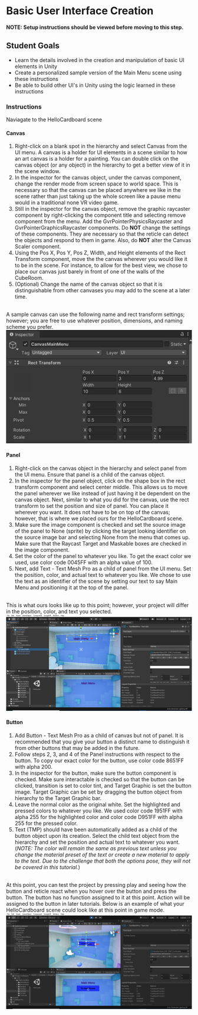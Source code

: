 # Basic User Interface Creation
<b>NOTE: Setup instructions should be viewed before moving to this step. </b>

## Student Goals ##
- Learn the details involved in the creation and manipulation of basic UI elements in Unity
- Create a personalized sample version of the Main Menu scene using these instructions
- Be able to build other UI's in Unity using the logic learned in these instructions

### Instructions ###
Naviagate to the HelloCardboard scene
#### Canvas ####
1. Right-click on a blank spot in the hierarchy and select Canvas from the UI menu. A canvas is a holder for UI elements in a scene similar to how an art canvas is a holder for a painting. You can double click on the canvas object (or any object) in the hierarchy to get a better view of it in the scene window.
2. In the inspector for the canvas object, under the canvas component, change the render mode from screen space to world space. This is necessary so that the canvas can be placed anywhere we like in the scene rather than just taking up the whole screen like a pause menu would in a traditional none VR video game.
3. Still in the inspector for the canvas object, remove the graphic raycaster component by right-clicking the component title and selecting remove component from the menu. Add the GvrPointerPhysicsRaycaster and GvrPointerGraphicsRaycaster components. Do <b>NOT</b> change the settings of these components. They are necessary so that the reticle can detect the objects and respond to them in game. Also, do <b>NOT</b> alter the Canvas Scaler component.
4. Using the Pos X, Pos Y, Pos Z, Width, and Height elements of the Rect Transform component, move the the canvas wherever you would like it to be in the scene. For instance, to allow for the best view, we chose to place our canvas just barely in front of one of the walls of the CubeRoom.
5. (Optional) Change the name of the canvas object so that it is distinguishable from other canvases you may add to the scene at a later time.

</br> A sample canvas can use the following name and rect transform settings; however; you are free to use whatever position, dimensions, and naming scheme you prefer.</br>
![Canvas_Rect_Transform_Inspector](Screenshots/Unity/Canvas_Rect_Transform_Inspector.png "Canvas Rect Transform Inspector")

#### Panel ####
1. Right-click on the canvas object in the hierarchy and select panel from the UI menu. Ensure that panel is a child of the canvas object. 
2. In the inspector for the panel object, click on the shape box in the rect transform component and select center middle. This allows us to move the panel wherever we like instead of just having it be dependent on the canvas object. Next, similar to what you did for the canvas, use the rect transform to set the position and size of panel. You can place it wherever you want. It does not have to be on top of the canvas; however, that is where we placed ours for the HelloCardboard scene.
3. Make sure the image component is checked and set the source image of the panel to None (sprite) by clicking the target looking identifier on the source image bar and selecting None from the menu that comes up. Make sure that the Raycast Target and Maskable boxes are checked in the image component.
4. Set the color of the panel to whatever you like. To get the exact color we used, use color code 0045FF with an alpha value of 100.
5. Next, add Text - Text Mesh Pro as a child of panel from the UI menu. Set the position, color, and actual text to whatever you like. We chose to use the text as an identifier of the scene by setting our text to say Main Menu and positioning it at the top of the panel. 

</br> This is what ours looks like up to this point; however, your project will differ in the position, color, and text you selected. </br>
![Panel_Initial_Build_Example](Screenshots/Unity/Panel_Initial_Build_Example.png "Panel Initial Build Example")

#### Button ####
1. Add Button - Text Mesh Pro as a child of canvas but not of panel. It is recommended that you give your button a distinct name to distinguish it from other buttons that may be added in the future.
2. Follow steps 2, 3, and 4 of the Panel instructions with respect to the button. To copy our exact color for the button, use color code 8651FF with alpha 200.
3. In the inspector for the button, make sure the button component is checked. Make sure interactable is checked so that the button can be clicked, transition is set to color tint, and Target Graphic is set the button image. Target Graphic can be set by dragging the button object from hierarchy to the Target Graphic bar.
4. Leave the normal color as the original white. Set the highlighted and pressed colors to whatever you like. We used color code 1951FF with alpha 255 for the highlighted color and color code D951FF with alpha 255 for the pressed color.
5. Text (TMP) should have been automatically added as a child of the button object upon its creation. Select the child text object from the hierarchy and set the position and actual text to whatever you want. (<i>NOTE: The color will remain the same as previous text unless you change the material preset of the text or create a new material to apply to the text. Due to the challenge that both the options pose, they will not be covered in this tutorial.</i>)

</br> At this point, you can test the project by pressing play and seeing how the button and reticle react when you hover over the button and press the button. The button has no function assigned to it at this point. Action will be assigned to the button in later tutorials. Below is an example of what your HelloCardboard scene could look like at this point in game mode. </br>
![UI_Creation_Example_Final](Screenshots/Unity/UI_Creation_Example_Final.png "UI Creation Example Final")
